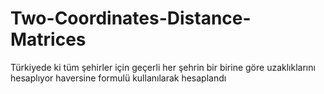 # Two-Coordinates-Distance-Matrices
Türkiyede ki tüm şehirler için geçerli her şehrin bir birine göre uzaklıklarını hesaplıyor
haversine formulü kullanılarak hesaplandı 
